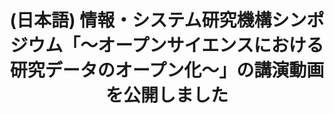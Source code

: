 ---
layout: post-en-none
published: true
title: '(日本語) 情報・システム研究機構シンポジウム「～オープンサイエンスにおける研究データのオープン化～」の講演動画を公開しました'
tags:
- イベント
- サービス
- 広報
category: en
---